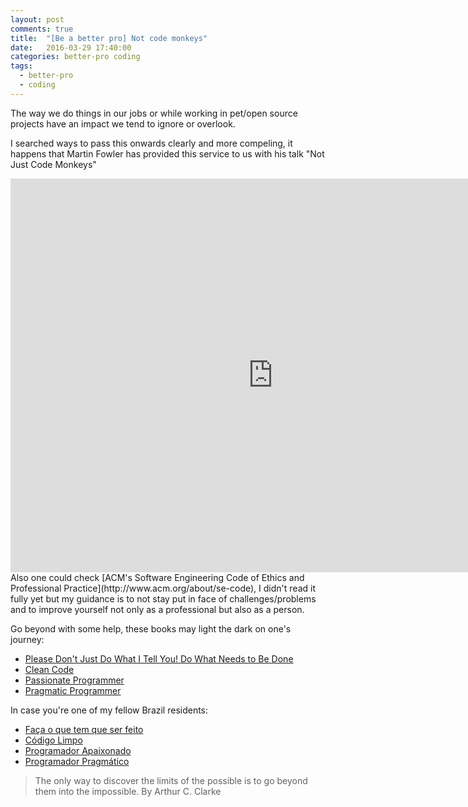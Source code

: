 ```yaml
---
layout: post
comments: true
title:  "[Be a better pro] Not code monkeys"
date:   2016-03-29 17:40:00
categories: better-pro coding
tags:
  - better-pro
  - coding
---
```


The way we do things in our jobs or while working in pet/open source projects have an impact we tend to ignore or overlook.

I searched ways to pass this onwards clearly and more compeling, it happens that Martin Fowler has provided this service to us with his talk "Not Just Code Monkeys"
<br/>

<iframe width="840" height="630" src="https://www.youtube.com/embed/4E3xfR6IBII" frameborder="0" allowfullscreen></iframe>

<br/>
Also one could check [ACM's Software Engineering Code of Ethics and Professional Practice](http://www.acm.org/about/se-code), I didn't read it fully yet but my guidance is to not stay put in face of challenges/problems and to improve yourself not only as a professional but also as a person.

Go beyond with some help, these books may light the dark on one's journey:

* [Please Don't Just Do What I Tell You! Do What Needs to Be Done](http://www.amazon.com/Please-Dont-Just-What-Needs/dp/0786867299/ref=asap_bc?ie=UTF8)
* [Clean Code](http://www.amazon.com/Clean-Code-Handbook-Software-Craftsmanship/dp/0132350882)
* [Passionate Programmer](http://www.amazon.com/Passionate-Programmer-Remarkable-Development-Pragmatic/dp/1934356344/ref=sr_1_1?s=books&ie=UTF8&qid=1459285597&sr=1-1&keywords=passionate+programmer)
* [Pragmatic Programmer](http://www.amazon.com/Pragmatic-Programmer-Journeyman-Master/dp/020161622X/ref=sr_1_2?s=books&ie=UTF8&qid=1459285597&sr=1-2&keywords=passionate+programmer)

In case you're one of my fellow Brazil residents:

* [Faça o que tem que ser feito](http://www.saraiva.com.br/faca-o-que-tem-de-ser-feito-124927.html)
* [Código Limpo](http://www.livrariacultura.com.br/p/codigo-limpo-2874223)
* [Programador Apaixonado](https://www.casadocodigo.com.br/products/livro-programador-apaixonado)
* [Programador Pragmático](http://www.saraiva.com.br/o-programador-pragmatico-3674493.html)

> The only way to discover the limits of the possible is to go beyond them into the impossible. By Arthur C. Clarke
